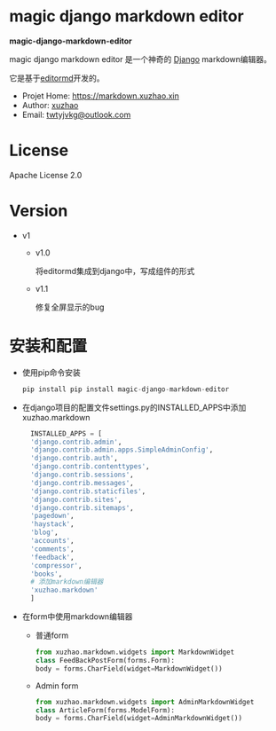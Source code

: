 magic django markdown editor
===

**magic-django-markdown-editor**

magic django markdown editor 是一个神奇的 [Django](http://www.djangoproject.com) markdown编辑器。

它是基于[editormd](http://pandao.github.io/editor.md)开发的。

* Projet Home: https://markdown.xuzhao.xin
* Author: [xuzhao](https://www.xuzhao.xin)
* Email: twtyjvkg@outlook.com

License
===

Apache License 2.0

Version
===

* v1

  * v1.0
  
    将editormd集成到django中，写成组件的形式
    
  * v1.1
  
    修复全屏显示的bug
    
安装和配置
===

* 使用pip命令安装

  ```python
  pip install pip install magic-django-markdown-editor
  ```
  
* 在django项目的配置文件settings.py的INSTALLED_APPS中添加xuzhao.markdown

  ```python
    INSTALLED_APPS = [
    'django.contrib.admin',
    'django.contrib.admin.apps.SimpleAdminConfig',
    'django.contrib.auth',
    'django.contrib.contenttypes',
    'django.contrib.sessions',
    'django.contrib.messages',
    'django.contrib.staticfiles',
    'django.contrib.sites',
    'django.contrib.sitemaps',
    'pagedown',
    'haystack',
    'blog',
    'accounts',
    'comments',
    'feedback',
    'compressor',
    'books',
    # 添加markdown编辑器
    'xuzhao.markdown'
    ]
  ```
  
* 在form中使用markdown编辑器

  * 普通form
  
    ```python
    from xuzhao.markdown.widgets import MarkdownWidget
    class FeedBackPostForm(forms.Form):
    body = forms.CharField(widget=MarkdownWidget())
    ```
    
  * Admin form
  
    ```python
    from xuzhao.markdown.widgets import AdminMarkdownWidget
    class ArticleForm(forms.ModelForm):
    body = forms.CharField(widget=AdminMarkdownWidget())
    ```



